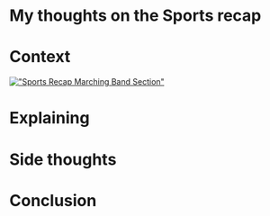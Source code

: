 # My thoughts on the Sports recap

# Context

[!["Sports Recap Marching Band Section"]()](https://oakparktalon.org/18744/sports/eagles-september-sports-recap-3/)

# Explaining 

# Side thoughts

# Conclusion
